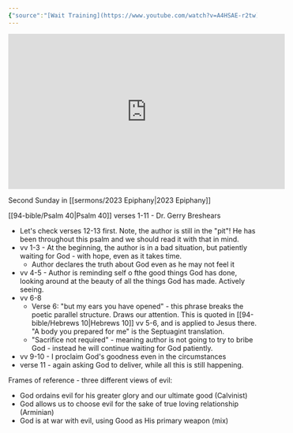 ```yaml
---
{"source":"[Wait Training](https://www.youtube.com/watch?v=A4HSAE-r2tw)","clipped":"2023-02-02","dg-publish":true,"grade":2,"context":"Personal","type":"Resource","status":"Evergreen","topic":"Sermon","dateCreated":"2023-08-09","permalink":"/sermons/2023-01-15-wait-training/","dgPassFrontmatter":true}
---
```



<iframe width="560" height="315" src="https://www.youtube.com/embed/A4HSAE-r2tw" title="YouTube video player" frameborder="0" allow="accelerometer; autoplay; clipboard-write; encrypted-media; gyroscope; picture-in-picture" allowfullscreen></iframe>

Second Sunday in [[sermons/2023 Epiphany\|2023 Epiphany]]

[[94-bible/Psalm 40\|Psalm 40]] verses 1-11 - Dr. Gerry Breshears

* Let's check verses 12-13 first. Note, the author is still in the "pit"! He has been throughout this psalm and we should read it with that in mind.
* vv 1-3 - At the beginning, the author is in a bad situation, but patiently waiting for God - with hope, even as it takes time.
    * Author declares the truth about God even as he may not feel it
* vv 4-5 - Author is reminding self o fthe good things God has done, looking around at the beauty of all the things God has made. Actively seeing.
* vv 6-8
    * Verse 6: "but my ears you have opened" - this phrase breaks the poetic parallel structure. Draws our attention. This is quoted in [[94-bible/Hebrews 10\|Hebrews 10]] vv 5-6, and is applied to Jesus there. "A body you prepared for me" is the Septuagint translation.
    * "Sacrifice not required" - meaning author is not going to try to bribe God - instead he will continue waiting for God patiently.
* vv 9-10 - I proclaim God's goodness even in the circumstances
* verse 11 - again asking God to deliver, while all this is still happening.

Frames of reference - three different views of evil:

* God ordains evil for his greater glory and our ultimate good (Calvinist)
* God allows us to choose evil for the sake of true loving relationship (Arminian)
* God is at war with evil, using Good as His primary weapon (mix)